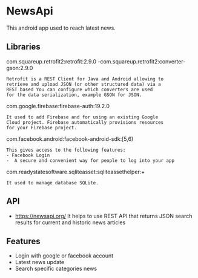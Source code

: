 
# NewsApi

This android app used to reach latest news.


## Libraries

com.squareup.retrofit2:retrofit:2.9.0
-com.squareup.retrofit2:converter-gson:2.9.0

    Retrofit is a REST Client for Java and Android allowing to 
    retrieve and upload JSON (or other structured data) via a 
    REST based You can configure which converters are used 
    for the data serialization, example GSON for JSON.

com.google.firebase:firebase-auth:19.2.0

    It used to add Firebase and for using an existing Google 
    Cloud project. Firebase automatically provisions resources 
    for your Firebase project.

com.facebook.android:facebook-android-sdk:[5,6)

    This gives access to the following features: 
    - Facebook Login
    -  A secure and convenient way for people to log into your app

com.readystatesoftware.sqliteasset:sqliteassethelper:+

    It used to manage database SQLite.


## API
- https://newsapi.org/
It helps to use REST API that returns JSON search results for current and historic news articles


## Features

- Login with google or facebook account
- Latest news update
- Search specific categories news

